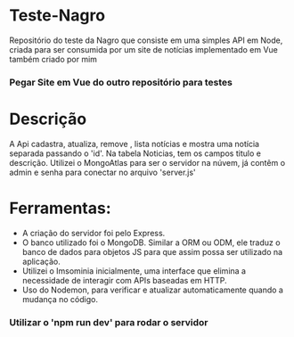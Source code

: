 <h1>Teste-Nagro</h1>
<p>Repositório do teste da Nagro que consiste em uma simples API em Node, criada para ser consumida por um site de notícias implementado em Vue também criado por mim</p>

<h3>Pegar Site em Vue do outro repositório para testes</h3>

<h1>Descrição</h1>
<p>A Api cadastra, atualiza, remove , lista notícias e mostra uma notícia separada passando o 'id'. Na tabela Noticias, tem os campos titulo e descrição. Utilizei o MongoAtlas para ser o servidor na núvem, já contêm o admin e senha para conectar no arquivo 'server.js'</p>

<h1>Ferramentas:</h1>
<ul>
<li>A criação do servidor foi pelo Express.</li>
<li>O banco utilizado foi o MongoDB. Similar a ORM ou ODM, ele traduz o banco de dados para objetos JS para que assim possa ser utilizado na aplicação.</li>
<li>Utilizei o Imsominia inicialmente, uma interface que elimina a necessidade de interagir com APIs baseadas em HTTP.</li>
<li>Uso do Nodemon, para verificar e atualizar automaticamente quando a mudança no código.</li>
</ul>

<h3>Utilizar o 'npm run dev' para rodar o servidor</h3>
